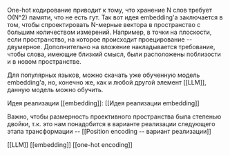 One-hot кодирование приводит к тому, что хранение N слов требует O(N^2)
памяти, что не есть гут. Так вот идея embedding'а заключается в том, чтобы спроектировать N-мерные вектора в пространство с большим количеством измерений. Например, в точки на плоскости, если пространство, на которое происходит проецирование -- двумерное. Дополнительно на вложение накладывается требование, чтобы слова, имеющие близкий смысл, были расположены поблизости и в новом пространстве.

Для популярных языков, можно скачать уже обученную модель embedding'а,
но, конечно же, как и любой другой элемент [[LLM]], данную модель можно обучить.

Идея реализации [[embedding]]: [[Идея реализации embedding]]

Важно, чтобы размерность проективного пространства была степенью двойки, т.к. это нам понадобится в варианте реализации следующего этапа трансформации -- [[Position encoding -- вариант реализации]]

[[LLM]]  [[embedding]]  [[one-hot encoding]]
